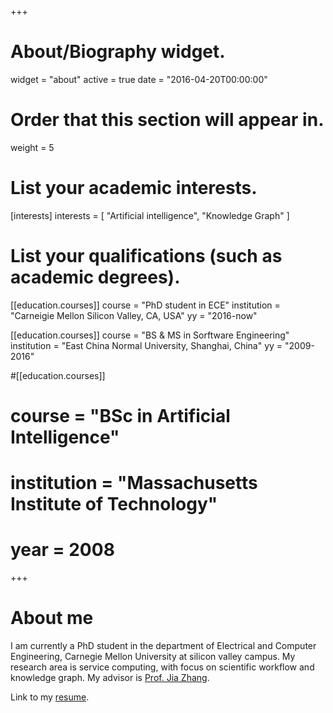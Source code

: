 +++
# About/Biography widget.
widget = "about"
active = true
date = "2016-04-20T00:00:00"

# Order that this section will appear in.
weight = 5

# List your academic interests.
[interests]
  interests = [
    "Artificial intelligence",
    "Knowledge Graph"
  ]

# List your qualifications (such as academic degrees).
[[education.courses]]
  course = "PhD student in ECE"
  institution = "Carneigie Mellon Silicon Valley, CA, USA"
  yy = "2016-now"

[[education.courses]]
  course = "BS & MS in Sorftware Engineering"
  institution = "East China Normal University, Shanghai, China"
  yy = "2009-2016"

#[[education.courses]]
#  course = "BSc in Artificial Intelligence"
#  institution = "Massachusetts Institute of Technology"
#  year = 2008
 
+++

# About me

I am currently a PhD student in the department of Electrical and Computer Engineering, Carnegie Mellon University at silicon valley campus. My research area is service computing, with focus on scientific workflow and knowledge graph. My advisor is [Prof. Jia Zhang](https://www.cmu.edu/silicon-valley/faculty-staff/zhang-jia.html).

Link to my [resume](files/cmu-resume.pdf).
